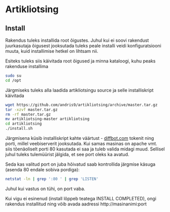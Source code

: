 # Artikliotsing

## Install

Rakendus tuleks installida root õigustes. Juhul kui ei soovi rakendust juurkasutaja õigusest jooksutada tuleks peale installi veidi konfiguratsiooni muuta, kuid installimise hetkel on lihtsam nii.

Esiteks tuleks siis käivitada root õigused ja minna kataloogi, kuhu peaks rakenduse installima

```bash
sudo su
cd /opt
```

Järgmiseks tuleks alla laadida artikliotsingu source ja selle installiskript käivitada

```bash
wget https://github.com/andris9/artikliotsing/archive/master.tar.gz
tar -xzvf master.tar.gz
rm -rf master.tar.gz
mv artikliotsing-master artikliotsing
cd artikliotsing
./install.sh
```

Järgmisena küsib installiskript kahte väärtust - [diffbot.com](http://diffbot.com) tokenit ning porti, millel veebiserverit jooksutada. Kui samas masinas on apache vmt. siis tõenäoliselt porti 80 kasutada ei saa ja tuleb valida midagi muud. Sellisel juhul tuleks tulemüürist jälgida, et see port oleks ka avatud.

Seda kas valitud port on juba hõivatud saab kontrollida järgmise käsuga (asenda 80 endale sobiva pordiga):

```bash
netstat -ln | grep ':80 ' | grep 'LISTEN'
```

Juhul kui vastus on tühi, on port vaba.

Kui vigu ei esinenud (install lõppeb teatega INSTALL COMPLETED), ongi rakendus installitud ning võib avada aadressi http://masinanimi:port
